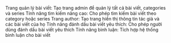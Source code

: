 Trang quản lý bài viết: Tạo trang admin để quản lý tất cả bài viết, categories và series
Tính năng tìm kiếm nâng cao: Cho phép tìm kiếm bài viết theo category hoặc series
Trang author: Tạo trang hiển thị thông tin tác giả và các bài viết của họ
Tính năng đánh dấu bài viết yêu thích: Cho phép người dùng đánh dấu bài viết yêu thích
Tính năng bình luận: Tích hợp hệ thống bình luận cho bài viết

